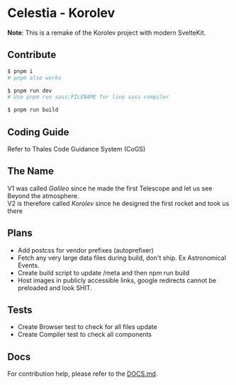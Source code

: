 # Celestia - Korolev

**Note**: This is a remake of the Korolev project with modern SvelteKit.

## Contribute

```bash
$ pnpm i
# pnpm also works

$ pnpm run dev
# Use pnpm run sass:FILENAME for live sass compiler

$ pnpm run build
```

## Coding Guide

Refer to Thales Code Guidance System (CoGS)

## The Name

V1 was called *Galileo* since he made the first Telescope and let us see Beyond the atmosphere.\
V2 is therefore called *Korolev* since he designed the first rocket and took us there

## Plans

- Add postcss for vendor prefixes (autoprefixer)
- Fetch any very large data files during build, don't ship. Ex Astronomical Events.
- Create build script to update /meta and then npm run build
- Host images in publicly accessible links, google redirects cannot be preloaded and look SHIT.

## Tests

- Create Browser test to check for all files update
- Create Compiler test to check all components

## Docs

For contribution help, please refer to the [DOCS.md](./DOCS.md).